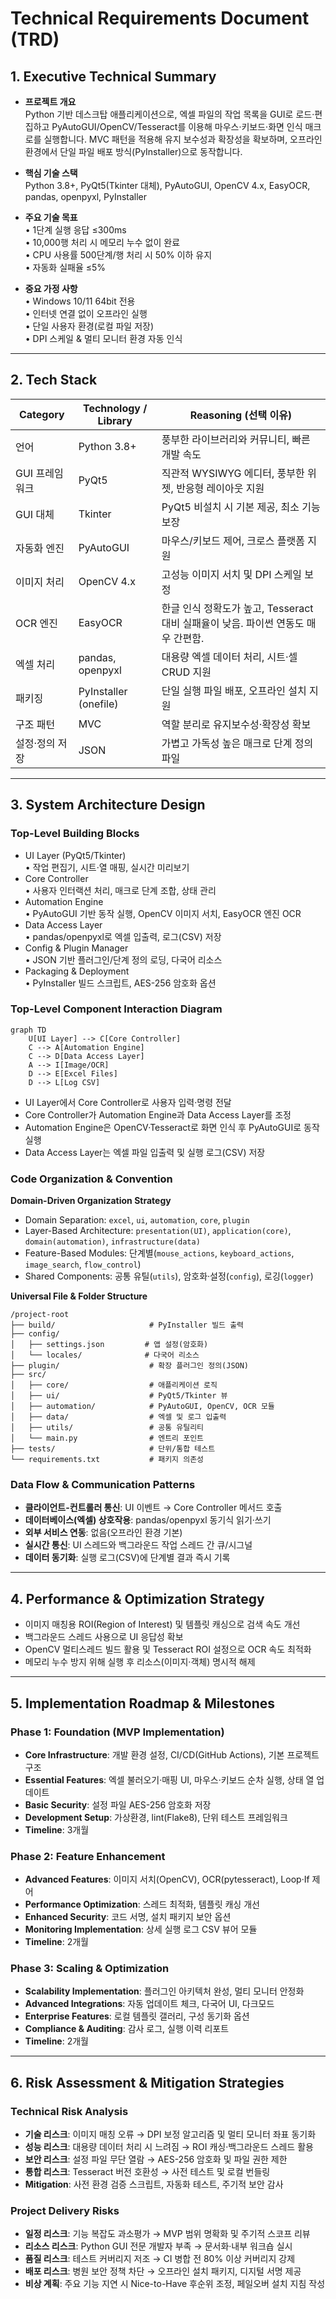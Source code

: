 # Technical Requirements Document (TRD)

## 1. Executive Technical Summary
- **프로젝트 개요**  
  Python 기반 데스크탑 애플리케이션으로, 엑셀 파일의 작업 목록을 GUI로 로드·편집하고 PyAutoGUI/OpenCV/Tesseract를 이용해 마우스·키보드·화면 인식 매크로를 실행합니다. MVC 패턴을 적용해 유지 보수성과 확장성을 확보하며, 오프라인 환경에서 단일 파일 배포 방식(PyInstaller)으로 동작합니다.

- **핵심 기술 스택**  
Python 3.8+, PyQt5(Tkinter 대체), PyAutoGUI, OpenCV 4.x, EasyOCR, pandas, openpyxl, PyInstaller

- **주요 기술 목표**  
  • 1단계 실행 응답 ≤300ms  
  • 10,000행 처리 시 메모리 누수 없이 완료  
  • CPU 사용률 500단계/행 처리 시 50% 이하 유지  
  • 자동화 실패율 ≤5%  

- **중요 가정 사항**  
  • Windows 10/11 64bit 전용  
  • 인터넷 연결 없이 오프라인 실행  
  • 단일 사용자 환경(로컬 파일 저장)  
  • DPI 스케일 & 멀티 모니터 환경 자동 인식  

---

## 2. Tech Stack

| Category         | Technology / Library   | Reasoning (선택 이유)                                    |
| ---------------- | ---------------------- | ------------------------------------------------------- |
| 언어             | Python 3.8+            | 풍부한 라이브러리와 커뮤니티, 빠른 개발 속도              |
| GUI 프레임워크   | PyQt5                  | 직관적 WYSIWYG 에디터, 풍부한 위젯, 반응형 레이아웃 지원  |
| GUI 대체         | Tkinter                | PyQt5 비설치 시 기본 제공, 최소 기능 보장                |
| 자동화 엔진      | PyAutoGUI              | 마우스/키보드 제어, 크로스 플랫폼 지원                   |
| 이미지 처리      | OpenCV 4.x             | 고성능 이미지 서치 및 DPI 스케일 보정                     |
| OCR 엔진         | EasyOCR                | 한글 인식 정확도가 높고, Tesseract 대비 실패율이 낮음. 파이썬 연동도 매우 간편함. |
| 엑셀 처리        | pandas, openpyxl       | 대용량 엑셀 데이터 처리, 시트·셀 CRUD 지원               |
| 패키징           | PyInstaller (onefile)  | 단일 실행 파일 배포, 오프라인 설치 지원                 |
| 구조 패턴        | MVC                    | 역할 분리로 유지보수성·확장성 확보                        |
| 설정·정의 저장   | JSON                   | 가볍고 가독성 높은 매크로 단계 정의 파일                  |

---

## 3. System Architecture Design

### Top-Level Building Blocks
- UI Layer (PyQt5/Tkinter)  
  • 작업 편집기, 시트·열 매핑, 실시간 미리보기  
- Core Controller  
  • 사용자 인터랙션 처리, 매크로 단계 조합, 상태 관리  
- Automation Engine  
  • PyAutoGUI 기반 동작 실행, OpenCV 이미지 서치, EasyOCR 엔진 OCR  
- Data Access Layer  
  • pandas/openpyxl로 엑셀 입출력, 로그(CSV) 저장  
- Config & Plugin Manager  
  • JSON 기반 플러그인/단계 정의 로딩, 다국어 리소스  
- Packaging & Deployment  
  • PyInstaller 빌드 스크립트, AES-256 암호화 옵션  

### Top-Level Component Interaction Diagram
```mermaid
graph TD
    U[UI Layer] --> C[Core Controller]
    C --> A[Automation Engine]
    C --> D[Data Access Layer]
    A --> I[Image/OCR]
    D --> E[Excel Files]
    D --> L[Log CSV]
```

- UI Layer에서 Core Controller로 사용자 입력·명령 전달  
- Core Controller가 Automation Engine과 Data Access Layer를 조정  
- Automation Engine은 OpenCV·Tesseract로 화면 인식 후 PyAutoGUI로 동작 실행  
- Data Access Layer는 엑셀 파일 입출력 및 실행 로그(CSV) 저장  

### Code Organization & Convention

**Domain-Driven Organization Strategy**  
- Domain Separation: `excel`, `ui`, `automation`, `core`, `plugin`  
- Layer-Based Architecture: `presentation(UI)`, `application(core)`, `domain(automation)`, `infrastructure(data)`  
- Feature-Based Modules: 단계별(`mouse_actions`, `keyboard_actions`, `image_search`, `flow_control`)  
- Shared Components: 공통 유틸(`utils`), 암호화·설정(`config`), 로깅(`logger`)

**Universal File & Folder Structure**
```
/project-root
├── build/                     # PyInstaller 빌드 출력
├── config/
│   ├── settings.json         # 앱 설정(암호화)
│   └── locales/              # 다국어 리소스
├── plugin/                    # 확장 플러그인 정의(JSON)
├── src/
│   ├── core/                  # 애플리케이션 로직
│   ├── ui/                    # PyQt5/Tkinter 뷰
│   ├── automation/            # PyAutoGUI, OpenCV, OCR 모듈
│   ├── data/                  # 엑셀 및 로그 입출력
│   ├── utils/                 # 공통 유틸리티
│   └── main.py                # 엔트리 포인트
├── tests/                     # 단위/통합 테스트
└── requirements.txt           # 패키지 의존성
```

### Data Flow & Communication Patterns
- **클라이언트-컨트롤러 통신**: UI 이벤트 → Core Controller 메서드 호출  
- **데이터베이스(엑셀) 상호작용**: pandas/openpyxl 동기식 읽기·쓰기  
- **외부 서비스 연동**: 없음(오프라인 환경 기본)  
- **실시간 통신**: UI 스레드와 백그라운드 작업 스레드 간 큐/시그널  
- **데이터 동기화**: 실행 로그(CSV)에 단계별 결과 즉시 기록  

---

## 4. Performance & Optimization Strategy
- 이미지 매칭용 ROI(Region of Interest) 및 템플릿 캐싱으로 검색 속도 개선  
- 백그라운드 스레드 사용으로 UI 응답성 확보  
- OpenCV 멀티스레드 빌드 활용 및 Tesseract ROI 설정으로 OCR 속도 최적화  
- 메모리 누수 방지 위해 실행 후 리소스(이미지·객체) 명시적 해제  

---

## 5. Implementation Roadmap & Milestones

### Phase 1: Foundation (MVP Implementation)
- **Core Infrastructure**: 개발 환경 설정, CI/CD(GitHub Actions), 기본 프로젝트 구조  
- **Essential Features**: 엑셀 불러오기·매핑 UI, 마우스·키보드 순차 실행, 상태 열 업데이트  
- **Basic Security**: 설정 파일 AES-256 암호화 저장  
- **Development Setup**: 가상환경, lint(Flake8), 단위 테스트 프레임워크  
- **Timeline**: 3개월

### Phase 2: Feature Enhancement
- **Advanced Features**: 이미지 서치(OpenCV), OCR(pytesseract), Loop·If 제어  
- **Performance Optimization**: 스레드 최적화, 템플릿 캐싱 개선  
- **Enhanced Security**: 코드 서명, 설치 패키지 보안 옵션  
- **Monitoring Implementation**: 상세 실행 로그 CSV 뷰어 모듈  
- **Timeline**: 2개월

### Phase 3: Scaling & Optimization
- **Scalability Implementation**: 플러그인 아키텍처 완성, 멀티 모니터 안정화  
- **Advanced Integrations**: 자동 업데이트 체크, 다국어 UI, 다크모드  
- **Enterprise Features**: 로컬 템플릿 갤러리, 구성 동기화 옵션  
- **Compliance & Auditing**: 감사 로그, 실행 이력 리포트  
- **Timeline**: 2개월

---

## 6. Risk Assessment & Mitigation Strategies

### Technical Risk Analysis
- **기술 리스크**: 이미지 매칭 오류 → DPI 보정 알고리즘 및 멀티 모니터 좌표 동기화  
- **성능 리스크**: 대용량 데이터 처리 시 느려짐 → ROI 캐싱·백그라운드 스레드 활용  
- **보안 리스크**: 설정 파일 무단 열람 → AES-256 암호화 및 파일 권한 제한  
- **통합 리스크**: Tesseract 버전 호환성 → 사전 테스트 및 로컬 번들링  
- **Mitigation**: 사전 환경 검증 스크립트, 자동화 테스트, 주기적 보안 감사

### Project Delivery Risks
- **일정 리스크**: 기능 복잡도 과소평가 → MVP 범위 명확화 및 주기적 스코프 리뷰  
- **리소스 리스크**: Python GUI 전문 개발자 부족 → 문서화·내부 워크숍 실시  
- **품질 리스크**: 테스트 커버리지 저조 → CI 병합 전 80% 이상 커버리지 강제  
- **배포 리스크**: 병원 보안 정책 차단 → 오프라인 설치 패키지, 디지털 서명 제공  
- **비상 계획**: 주요 기능 지연 시 Nice-to-Have 후순위 조정, 페일오버 설치 지침 작성  

